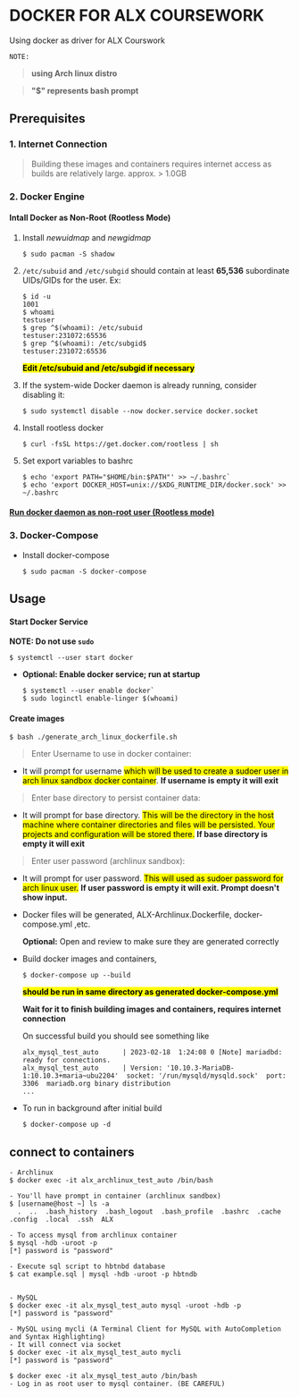 # DOCKER FOR ALX COURSEWORK

Using docker as driver for ALX Courswork

`NOTE:`

 > **using Arch linux distro**

 > **"$" represents bash prompt**


## Prerequisites

### 1. Internet Connection
  > Building these images and containers requires internet access as builds are 
  relatively large. approx. > 1.0GB

### 2. Docker Engine
#### **Intall Docker as Non-Root (Rootless Mode)**

1. Install *newuidmap* and *newgidmap*

   `$ sudo pacman -S shadow`

2. `/etc/subuid` and `/etc/subgid` should contain at least **65,536** subordinate UIDs/GIDs for the user. Ex:

   ```
   $ id -u
   1001
   $ whoami
   testuser
   $ grep ^$(whoami): /etc/subuid
   testuser:231072:65536
   $ grep ^$(whoami): /etc/subgid$
   testuser:231072:65536
   ```

   <mark>**Edit /etc/subuid and /etc/subgid if necessary**</mark>

3. If the system-wide Docker daemon is already running, consider disabling it:

   `$ sudo systemctl disable --now docker.service docker.socket`

4. Install rootless docker

   `$ curl -fsSL https://get.docker.com/rootless | sh`

5. Set export variables to bashrc

   ```
   $ echo 'export PATH="$HOME/bin:$PATH"' >> ~/.bashrc`
   $ echo 'export DOCKER_HOST=unix://$XDG_RUNTIME_DIR/docker.sock' >> ~/.bashrc
   ```

#### [Run docker daemon as non-root user (Rootless mode)](https://docs.docker.com/engine/security/rootless/)

### 3. Docker-Compose
- Install docker-compose

  `$ sudo pacman -S docker-compose`

## Usage
#### Start Docker Service

   **NOTE: Do not use `sudo`**

   `$ systemctl --user start docker`

   - **Optional: Enable docker service; run at startup**

      ```
      $ systemctl --user enable docker`
      $ sudo loginctl enable-linger $(whoami)
      ```

#### Create images

  `$ bash ./generate_arch_linux_dockerfile.sh`

   > Enter Username to use in docker container:
  - It will prompt for username <mark>which will be used to create a sudoer user in 
  arch linux sandbox docker container</mark>. **If username is empty it will exit**

   > Enter base directory to persist container data: 
  - It will prompt for base directory. <mark>This will be the directory in the host
  machine where  container directories and files will be persisted.
  Your projects and configuration will be stored there.</mark> **If base directory is empty it will exit**

   > Enter user password (archlinux sandbox):
  - It will prompt for user password. <mark>This will used as sudoer password for arch linux user.</mark> **If user password is empty it will exit. Prompt doesn't show input.**
  - Docker files will be generated, ALX-Archlinux.Dockerfile, docker-compose.yml ,etc.

    **Optional:** Open and review to make sure they are generated correctly

- Build docker images and containers,

  `$ docker-compose up --build`

  <mark>**should be run in same directory as generated docker-compose.yml**</mark>

  **Wait for it to finish building images and containers, requires internet connection**

  On successful build you should see something like 

  ```...
  alx_mysql_test_auto      | 2023-02-18  1:24:08 0 [Note] mariadbd: ready for connections.
  alx_mysql_test_auto      | Version: '10.10.3-MariaDB-1:10.10.3+maria~ubu2204'  socket: '/run/mysqld/mysqld.sock'  port: 3306  mariadb.org binary distribution
  ...
  ```

 - To run in background after initial build

    `$ docker-compose up -d`

## connect to containers
  ```
  - Archlinux
  $ docker exec -it alx_archlinux_test_auto /bin/bash

  - You'll have prompt in container (archlinux sandbox)
  $ [username@host ~] ls -a
    .  ..  .bash_history  .bash_logout  .bash_profile  .bashrc  .cache  .config  .local  .ssh  ALX

  - To access mysql from archlinux container
  $ mysql -hdb -uroot -p
  [*] password is "password"

  - Execute sql script to hbtnbd database
  $ cat example.sql | mysql -hdb -uroot -p hbtndb


  - MySQL
  $ docker exec -it alx_mysql_test_auto mysql -uroot -hdb -p
  [*] password is "password"

  - MySQL using mycli (A Terminal Client for MySQL with AutoCompletion and Syntax Highlighting)
  - It will connect via socket
  $ docker exec -it alx_mysql_test_auto mycli
  [*] password is "password"

  $ docker exec -it alx_mysql_test_auto /bin/bash
  - Log in as root user to mysql container. (BE CAREFUL)

  ```

